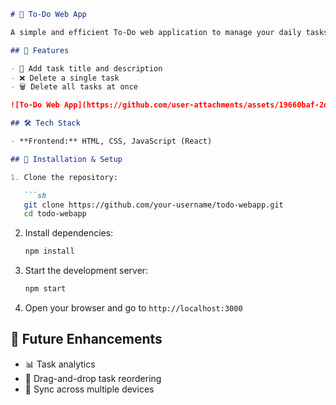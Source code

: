 ```markdown
# 📌 To-Do Web App

A simple and efficient To-Do web application to manage your daily tasks effortlessly.

## 🚀 Features

- 📝 Add task title and description  
- ❌ Delete a single task  
- 🗑️ Delete all tasks at once

![To-Do Web App](https://github.com/user-attachments/assets/19660baf-2d29-4409-8a71-9063a1ba31a9)

## 🛠️ Tech Stack

- **Frontend:** HTML, CSS, JavaScript (React)  

## 📂 Installation & Setup

1. Clone the repository:

   ```sh
   git clone https://github.com/your-username/todo-webapp.git
   cd todo-webapp
   ```

2. Install dependencies:

   ```sh
   npm install
   ```

3. Start the development server:

   ```sh
   npm start
   ```

4. Open your browser and go to `http://localhost:3000`

## 🎯 Future Enhancements

- 📊 Task analytics  
- 📌 Drag-and-drop task reordering  
- 🔄 Sync across multiple devices  
```

